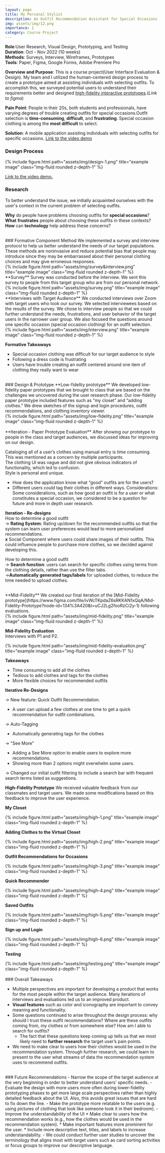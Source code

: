 ```yaml
---
layout: page
title: My Personal Stylist
description: An Outfit Recommendation Assistant for Special Occasions
img: assets/img/12.png
importance: 1
category: Course Project
---
```


**Role**:User Research, Visual Design, Prototyping, and Testing  
**Duration**: Oct - Nov 2022 (10 weeks)  
**Methods**: Surveys, Interview, Wireframes, Prototypes  
**Tools**: Paper, Figma, Google Forms, Adobe Premiere Pro  

**Overview and Purpose**: This is a course project(User Interface Evaluation & Design). My team and I utilized the human-centered design process to create a prototype aimed at assisting individuals with selecting outfits. To accomplish this, we surveyed potential users to understand their requirements better and designed [high-fidelity interactive prototypes](https://www.figma.com/proto/ivWcTKpdaZ6sRKKAN1xQqA/Mid-Fidelity-Prototype?page-id=357%3A3531&node-id=376%3A3547&viewport=855%2C400%2C0.5&scaling=scale-down&starting-point-node-id=376%3A3601).(*Link to figma*)

**Pain Point**: People in their 20s, both students and professionals, have varying degrees of trouble creating outfits for special occasions.Outfit selection is __time-consuming__, __difficult__, and __frustrating__. Special occasion clothing is among the __most difficult__ to select.

**Solution**: A mobile application assisting individuals with selecting outfits for specific occasions.
[Link to the video demo](https://vimeo.com/779518652)

### Design Process
<div class="row">
    <div class="col-sm mt-3 mt-md-0">
        {% include figure.html path="assets/img/design-1.png" title="example image" class="img-fluid rounded z-depth-1" %}
    </div>
</div>

[Link to the video demo.](https://vimeo.com/779518652)
<br>
### Research
To better understand the issue, we initially acquainted ourselves with the user's context in the current problem of selecting outfits.

**Why** do people have problems choosing outfits for **special occasions**?  
**What** **frustrates** people about choosing these outfits in these contexts?  
**How** can **technology** help address these concerns?

<br>
### Formative Component Method
We implemented a survey and interview protocol to help us better understand the needs of our target populations. These methods are noninvasive and reduce potential bias that people may introduce since they may be embarrassed about their personal clothing choices and may give erroneous responses.
<div class="row">
    <div class="col-sm mt-3 mt-md-0">
        {% include figure.html path="assets/img/survey&interview.png" title="example image" class="img-fluid rounded z-depth-1" %}
    </div>
</div>
**Survey**  
Survey was conducted before the interview. We sent this survey to people from this target group who are from our personal network.  
<div class="row">
    <div class="col-sm mt-3 mt-md-0">
        {% include figure.html path="assets/img/survey.png" title="example image" class="img-fluid rounded z-depth-1" %}
    </div>
</div>
**Interviews with Target Audience**  
We conducted interviews over Zoom with target users who took our survey. We selected interviewees based on the results of the survey. We chose to interview people so that we could further understand the needs, frustrations, and user behavior of the target users in the narrower user group. We also focused the questions around one specific occasion (special occasion clothing) for an outfit selection.
<div class="row">
    <div class="col-sm mt-3 mt-md-0">
        {% include figure.html path="assets/img/interview.png" title="example image" class="img-fluid rounded z-depth-1" %}
    </div>
</div>

**Formative Takeaways**  
* Special occasion clothing was difficult for our target audience to style
* Following a dress code is frustrating
* Users have trouble creating an outfit centered around one item of clothing they really want to wear

<br>
### Design & Prototype  
**Low-fidelity prototype**  
We developed low-fidelity paper prototypes that we brought to class that are based on the challenges we uncovered during the user research phase. Our low-fidelity paper prototype included features such as “my closet” and “adding clothes.” We drew sketches of the signup and login procedures, outfit recommendations, and clothing inventory viewer.
<div class="row">
    <div class="col-sm mt-3 mt-md-0">
        {% include figure.html path="assets/img/low-fidelity.png" title="example image" class="img-fluid rounded z-depth-1" %}
    </div>
</div>

<br>
**Iteration - Paper Prototype Evaluation**  
After showing our prototype to people in the class and target audiences, we discussed ideas for improving on our design.

Cataloging all of a user’s clothes using manual entry is time consuming. This was mentioned as a concern by multiple participants.  
The clothing UI was vague and did not give obvious indicators of functionality, which led to confusion.  
Style is personal and unique.  
* How does the application know what “good” outfits are for the users?  
* Different users could tag their clothes in different ways.
Considerations: Some considerations, such as how good an outfit is for a user or what constitutes a special occasion, we considered to be a question for future and more in depth user research.

**Iteration - Re-designs**  
How to determine a good outfit  
→ **Rating System**: Rating up/down for the recommended outfits so that the system can learn user preferences would lead to more personalized recommendations.  
__x__ Social Component where users could share images of their outfits. This could influence people to purchase more clothes, so we decided against developing this.  

How to determine a good outfit  
→ **Search function**: users can search for specific clothes using terms from the clothing details, rather than use the filter tabs.  
→**Automatically generated tags/labels** for uploaded clothes, to reduce the time needed to upload clothes.

<br>
**Mid-Fidelity**  
We created our final iteration of the [Mid-Fidelity prototype](https://www.figma.com/file/ivWcTKpdaZ6sRKKAN1xQqA/Mid-Fidelity-Prototype?node-id=134%3A420&t=uCJ2Lg2fooRzCi2y-1) following evaluations.
<div class="row">
    <div class="col-sm mt-3 mt-md-0">
        {% include figure.html path="assets/img/mid-fidelity.png" title="example image" class="img-fluid rounded z-depth-1" %}
    </div>
</div>

**Mid-Fidelity Evaluation**  
Interviews with P1 and P2.
<div class="row">
    <div class="col-sm mt-3 mt-md-0">
        {% include figure.html path="assets/img/mid-fidelity-evaluation.png" title="example image" class="img-fluid rounded z-depth-1" %}
    </div>
</div>

**Takeaways**  
* Time consuming to add all the clothes  
* Tedious to add clothes and tags for the clothes  
* More flexible choices for recommended outfits

**Iterative Re-Designs**

→ New feature: Quick Outfit Recommendation.  
   * A user can upload a few clothes at one time to get a quick recommendation for outfit combinations.

→ Auto-Tagging  
   * Automatically generating tags for the clothes  

→ "See More"  
   * Adding a See More option to enable users to explore more recommendations.  
   * Showing more than 2 options might overwhelm some users.  

→ Changed our initial outfit filtering to include a search bar with frequent search terms listed as suggestions.  

**High-Fidelity Prototype**
We received valuable feedback from our classmates and target users. We made some modifications based on this feedback to improve the user experience.  

**My Closet**
<div class="row">
    <div class="col-sm mt-3 mt-md-0">
        {% include figure.html path="assets/img/high-1.png" title="example image" class="img-fluid rounded z-depth-1" %}
    </div>
</div>

**Adding Clothes to the Virtual Closet**
<div class="row">
    <div class="col-sm mt-3 mt-md-0">
        {% include figure.html path="assets/img/high-2.png" title="example image" class="img-fluid rounded z-depth-1" %}
    </div>
</div>


**Outfit Recommendations for Occasions**
<div class="row">
    <div class="col-sm mt-3 mt-md-0">
        {% include figure.html path="assets/img/high-3.png" title="example image" class="img-fluid rounded z-depth-1" %}
    </div>
</div>

**Quick Recommender**
<div class="row">
    <div class="col-sm mt-3 mt-md-0">
        {% include figure.html path="assets/img/high-4.png" title="example image" class="img-fluid rounded z-depth-1" %}
    </div>
</div>

**Saved Outfits**
<div class="row">
    <div class="col-sm mt-3 mt-md-0">
        {% include figure.html path="assets/img/high-5.png" title="example image" class="img-fluid rounded z-depth-1" %}
    </div>
</div>

**Sign up and Login**
<div class="row">
    <div class="col-sm mt-3 mt-md-0">
        {% include figure.html path="assets/img/high-6.png" title="example image" class="img-fluid rounded z-depth-1" %}
    </div>
</div>

**Testing**
<div class="row">
    <div class="col-sm mt-3 mt-md-0">
        {% include figure.html path="assets/img/testing.png" title="example image" class="img-fluid rounded z-depth-1" %}
    </div>
</div>

<br>
### Overall Takeaways

- Multiple perspectives are important for developing a product that works for the most people within the target audience. Many iterations of interviews and evaluations led us to an improved product.  
- __Visual features__ such as color and iconography are important to convey meaning and functionality.  
- Some questions continued to arise throughout the design process: why should I trust these outfit recommendations? Where are these outfits coming from, my clothes or from somewhere else? How am I able to search for outfits?  
  * The fact that these questions keep coming up tells us that we most likely need to __further research__ the target user’s pain points.  
- We need to make clear to users how their clothes would be used in the recommendation system. Through further research, we could learn to present to the user what streams of data the recommendation system uses to recommend outfits.  

<br>
### Future Recommendations
- Narrow the scope of the target audience at the very beginning in order to better understand users’ specific needs.  
- Evaluate the design with more users more often during lower-fidelity prototyping phases to get more large scale perspectives rather than highly detailed feedback about the UI. Also, this avoids great issues that are hard to fix down the line.  
- Make the prototype more relatable to the users (e.g. using pictures of clothing that look like someone took it in their bedroom).  
- Improve the understandability of the UI  
  * Make clear to users how the recommendation works (e.g., how the clothes would be used in the recommendation system).  
  * Make important features more prominent for the user.  
  * Include more descriptive text, titles, and labels to increase understandability.  
- We could conduct further user studies to uncover the terminology that aligns most with target users such as card sorting activities or focus groups to improve our descriptive language.
